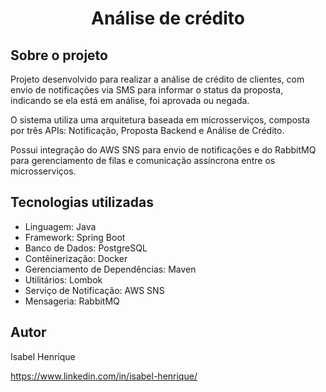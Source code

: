 <h1 align="center">
  Análise de crédito
</h1>

## Sobre o projeto

Projeto desenvolvido para realizar a análise de crédito de clientes, com envio de notificações via SMS para informar o status da proposta, indicando se ela está em análise, foi aprovada ou negada. 

O sistema utiliza uma arquitetura baseada em microsserviços, composta por três APIs: Notificação, Proposta Backend e Análise de Crédito.

Possui integração do AWS SNS para envio de notificações e do RabbitMQ para gerenciamento de filas e comunicação assíncrona entre os microsserviços.

## Tecnologias utilizadas

- Linguagem: Java
- Framework: Spring Boot
- Banco de Dados: PostgreSQL
- Contêinerização: Docker
- Gerenciamento de Dependências: Maven
- Utilitários: Lombok
- Serviço de Notificação: AWS SNS
- Mensageria: RabbitMQ

## Autor
Isabel Henrique

https://www.linkedin.com/in/isabel-henrique/